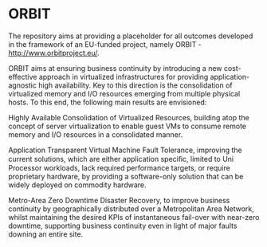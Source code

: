 ORBIT
=====

The repository aims at providing a placeholder for all outcomes developed in the framework of an EU-funded project, namely ORBIT - http://www.orbitproject.eu/.

ORBIT aims at ensuring business continuity by introducing a new cost-effective approach in virtualized infrastructures for providing application-agnostic high availability. Key to this direction is the consolidation of virtualized memory and I/O resources emerging from multiple physical hosts. To this end, the following main results are envisioned: 

Highly Available Consolidation of Virtualized Resources, building atop the concept of server virtualization to enable guest VMs to consume remote memory and I/O resources in a consolidated manner. 

Application Transparent Virtual Machine Fault Tolerance, improving the current solutions, which are either application speciﬁc, limited to Uni Processor workloads, lack required performance targets, or require proprietary hardware, by providing a software-only solution that can be widely deployed on commodity hardware.

Metro-Area Zero Downtime Disaster Recovery, to improve business continuity by geographically distributed over a Metropolitan Area Network, whilst maintaining the desired KPIs of instantaneous fail-over with near-zero downtime, supporting business continuity even in light of major faults downing an entire site.
